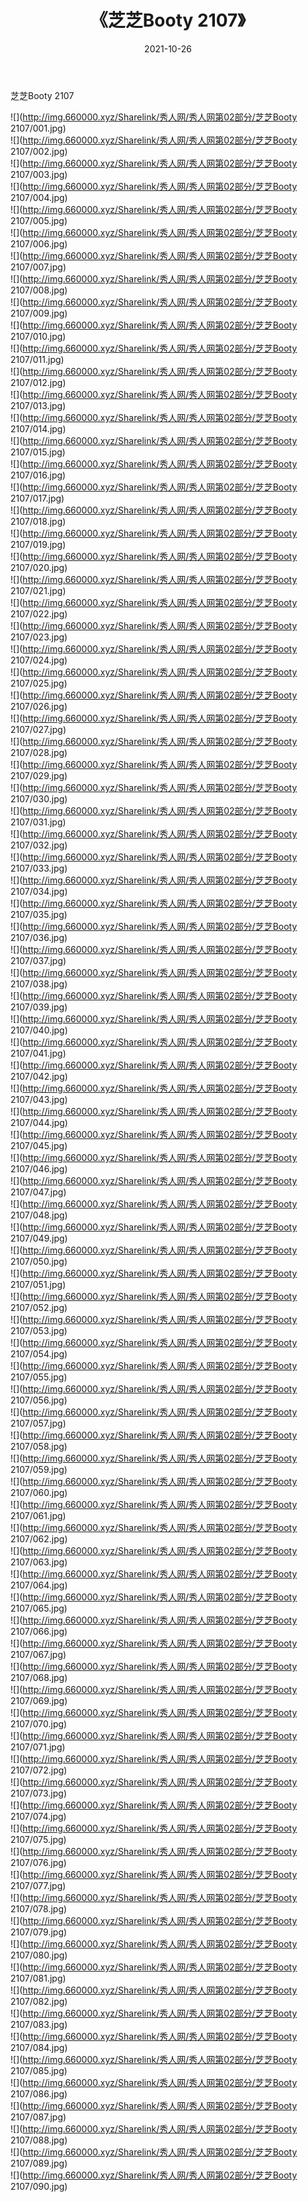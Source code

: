 ﻿---
layout: post
title:  《芝芝Booty 2107》
date:   2021-10-26
img: http://img.660000.xyz/Sharelink/秀人网/秀人网第02部分/芝芝Booty 2107/000.jpg
categories: [美女, 清纯, 唯美]
---

芝芝Booty 2107

  ![](http://img.660000.xyz/Sharelink/秀人网/秀人网第02部分/芝芝Booty 2107/001.jpg) <br> ![](http://img.660000.xyz/Sharelink/秀人网/秀人网第02部分/芝芝Booty 2107/002.jpg) <br> ![](http://img.660000.xyz/Sharelink/秀人网/秀人网第02部分/芝芝Booty 2107/003.jpg) <br> ![](http://img.660000.xyz/Sharelink/秀人网/秀人网第02部分/芝芝Booty 2107/004.jpg) <br> ![](http://img.660000.xyz/Sharelink/秀人网/秀人网第02部分/芝芝Booty 2107/005.jpg) <br> ![](http://img.660000.xyz/Sharelink/秀人网/秀人网第02部分/芝芝Booty 2107/006.jpg) <br> ![](http://img.660000.xyz/Sharelink/秀人网/秀人网第02部分/芝芝Booty 2107/007.jpg) <br> ![](http://img.660000.xyz/Sharelink/秀人网/秀人网第02部分/芝芝Booty 2107/008.jpg) <br> ![](http://img.660000.xyz/Sharelink/秀人网/秀人网第02部分/芝芝Booty 2107/009.jpg) <br> ![](http://img.660000.xyz/Sharelink/秀人网/秀人网第02部分/芝芝Booty 2107/010.jpg) <br> ![](http://img.660000.xyz/Sharelink/秀人网/秀人网第02部分/芝芝Booty 2107/011.jpg) <br> ![](http://img.660000.xyz/Sharelink/秀人网/秀人网第02部分/芝芝Booty 2107/012.jpg) <br> ![](http://img.660000.xyz/Sharelink/秀人网/秀人网第02部分/芝芝Booty 2107/013.jpg) <br> ![](http://img.660000.xyz/Sharelink/秀人网/秀人网第02部分/芝芝Booty 2107/014.jpg) <br> ![](http://img.660000.xyz/Sharelink/秀人网/秀人网第02部分/芝芝Booty 2107/015.jpg) <br> ![](http://img.660000.xyz/Sharelink/秀人网/秀人网第02部分/芝芝Booty 2107/016.jpg) <br> ![](http://img.660000.xyz/Sharelink/秀人网/秀人网第02部分/芝芝Booty 2107/017.jpg) <br> ![](http://img.660000.xyz/Sharelink/秀人网/秀人网第02部分/芝芝Booty 2107/018.jpg) <br> ![](http://img.660000.xyz/Sharelink/秀人网/秀人网第02部分/芝芝Booty 2107/019.jpg) <br> ![](http://img.660000.xyz/Sharelink/秀人网/秀人网第02部分/芝芝Booty 2107/020.jpg) <br> ![](http://img.660000.xyz/Sharelink/秀人网/秀人网第02部分/芝芝Booty 2107/021.jpg) <br> ![](http://img.660000.xyz/Sharelink/秀人网/秀人网第02部分/芝芝Booty 2107/022.jpg) <br> ![](http://img.660000.xyz/Sharelink/秀人网/秀人网第02部分/芝芝Booty 2107/023.jpg) <br> ![](http://img.660000.xyz/Sharelink/秀人网/秀人网第02部分/芝芝Booty 2107/024.jpg) <br> ![](http://img.660000.xyz/Sharelink/秀人网/秀人网第02部分/芝芝Booty 2107/025.jpg) <br> ![](http://img.660000.xyz/Sharelink/秀人网/秀人网第02部分/芝芝Booty 2107/026.jpg) <br> ![](http://img.660000.xyz/Sharelink/秀人网/秀人网第02部分/芝芝Booty 2107/027.jpg) <br> ![](http://img.660000.xyz/Sharelink/秀人网/秀人网第02部分/芝芝Booty 2107/028.jpg) <br> ![](http://img.660000.xyz/Sharelink/秀人网/秀人网第02部分/芝芝Booty 2107/029.jpg) <br> ![](http://img.660000.xyz/Sharelink/秀人网/秀人网第02部分/芝芝Booty 2107/030.jpg) <br> ![](http://img.660000.xyz/Sharelink/秀人网/秀人网第02部分/芝芝Booty 2107/031.jpg) <br> ![](http://img.660000.xyz/Sharelink/秀人网/秀人网第02部分/芝芝Booty 2107/032.jpg) <br> ![](http://img.660000.xyz/Sharelink/秀人网/秀人网第02部分/芝芝Booty 2107/033.jpg) <br> ![](http://img.660000.xyz/Sharelink/秀人网/秀人网第02部分/芝芝Booty 2107/034.jpg) <br> ![](http://img.660000.xyz/Sharelink/秀人网/秀人网第02部分/芝芝Booty 2107/035.jpg) <br> ![](http://img.660000.xyz/Sharelink/秀人网/秀人网第02部分/芝芝Booty 2107/036.jpg) <br> ![](http://img.660000.xyz/Sharelink/秀人网/秀人网第02部分/芝芝Booty 2107/037.jpg) <br> ![](http://img.660000.xyz/Sharelink/秀人网/秀人网第02部分/芝芝Booty 2107/038.jpg) <br> ![](http://img.660000.xyz/Sharelink/秀人网/秀人网第02部分/芝芝Booty 2107/039.jpg) <br> ![](http://img.660000.xyz/Sharelink/秀人网/秀人网第02部分/芝芝Booty 2107/040.jpg) <br> ![](http://img.660000.xyz/Sharelink/秀人网/秀人网第02部分/芝芝Booty 2107/041.jpg) <br> ![](http://img.660000.xyz/Sharelink/秀人网/秀人网第02部分/芝芝Booty 2107/042.jpg) <br> ![](http://img.660000.xyz/Sharelink/秀人网/秀人网第02部分/芝芝Booty 2107/043.jpg) <br> ![](http://img.660000.xyz/Sharelink/秀人网/秀人网第02部分/芝芝Booty 2107/044.jpg) <br> ![](http://img.660000.xyz/Sharelink/秀人网/秀人网第02部分/芝芝Booty 2107/045.jpg) <br> ![](http://img.660000.xyz/Sharelink/秀人网/秀人网第02部分/芝芝Booty 2107/046.jpg) <br> ![](http://img.660000.xyz/Sharelink/秀人网/秀人网第02部分/芝芝Booty 2107/047.jpg) <br> ![](http://img.660000.xyz/Sharelink/秀人网/秀人网第02部分/芝芝Booty 2107/048.jpg) <br> ![](http://img.660000.xyz/Sharelink/秀人网/秀人网第02部分/芝芝Booty 2107/049.jpg) <br> ![](http://img.660000.xyz/Sharelink/秀人网/秀人网第02部分/芝芝Booty 2107/050.jpg) <br> ![](http://img.660000.xyz/Sharelink/秀人网/秀人网第02部分/芝芝Booty 2107/051.jpg) <br> ![](http://img.660000.xyz/Sharelink/秀人网/秀人网第02部分/芝芝Booty 2107/052.jpg) <br> ![](http://img.660000.xyz/Sharelink/秀人网/秀人网第02部分/芝芝Booty 2107/053.jpg) <br> ![](http://img.660000.xyz/Sharelink/秀人网/秀人网第02部分/芝芝Booty 2107/054.jpg) <br> ![](http://img.660000.xyz/Sharelink/秀人网/秀人网第02部分/芝芝Booty 2107/055.jpg) <br> ![](http://img.660000.xyz/Sharelink/秀人网/秀人网第02部分/芝芝Booty 2107/056.jpg) <br> ![](http://img.660000.xyz/Sharelink/秀人网/秀人网第02部分/芝芝Booty 2107/057.jpg) <br> ![](http://img.660000.xyz/Sharelink/秀人网/秀人网第02部分/芝芝Booty 2107/058.jpg) <br> ![](http://img.660000.xyz/Sharelink/秀人网/秀人网第02部分/芝芝Booty 2107/059.jpg) <br> ![](http://img.660000.xyz/Sharelink/秀人网/秀人网第02部分/芝芝Booty 2107/060.jpg) <br> ![](http://img.660000.xyz/Sharelink/秀人网/秀人网第02部分/芝芝Booty 2107/061.jpg) <br> ![](http://img.660000.xyz/Sharelink/秀人网/秀人网第02部分/芝芝Booty 2107/062.jpg) <br> ![](http://img.660000.xyz/Sharelink/秀人网/秀人网第02部分/芝芝Booty 2107/063.jpg) <br> ![](http://img.660000.xyz/Sharelink/秀人网/秀人网第02部分/芝芝Booty 2107/064.jpg) <br> ![](http://img.660000.xyz/Sharelink/秀人网/秀人网第02部分/芝芝Booty 2107/065.jpg) <br> ![](http://img.660000.xyz/Sharelink/秀人网/秀人网第02部分/芝芝Booty 2107/066.jpg) <br> ![](http://img.660000.xyz/Sharelink/秀人网/秀人网第02部分/芝芝Booty 2107/067.jpg) <br> ![](http://img.660000.xyz/Sharelink/秀人网/秀人网第02部分/芝芝Booty 2107/068.jpg) <br> ![](http://img.660000.xyz/Sharelink/秀人网/秀人网第02部分/芝芝Booty 2107/069.jpg) <br> ![](http://img.660000.xyz/Sharelink/秀人网/秀人网第02部分/芝芝Booty 2107/070.jpg) <br> ![](http://img.660000.xyz/Sharelink/秀人网/秀人网第02部分/芝芝Booty 2107/071.jpg) <br> ![](http://img.660000.xyz/Sharelink/秀人网/秀人网第02部分/芝芝Booty 2107/072.jpg) <br> ![](http://img.660000.xyz/Sharelink/秀人网/秀人网第02部分/芝芝Booty 2107/073.jpg) <br> ![](http://img.660000.xyz/Sharelink/秀人网/秀人网第02部分/芝芝Booty 2107/074.jpg) <br> ![](http://img.660000.xyz/Sharelink/秀人网/秀人网第02部分/芝芝Booty 2107/075.jpg) <br> ![](http://img.660000.xyz/Sharelink/秀人网/秀人网第02部分/芝芝Booty 2107/076.jpg) <br> ![](http://img.660000.xyz/Sharelink/秀人网/秀人网第02部分/芝芝Booty 2107/077.jpg) <br> ![](http://img.660000.xyz/Sharelink/秀人网/秀人网第02部分/芝芝Booty 2107/078.jpg) <br> ![](http://img.660000.xyz/Sharelink/秀人网/秀人网第02部分/芝芝Booty 2107/079.jpg) <br> ![](http://img.660000.xyz/Sharelink/秀人网/秀人网第02部分/芝芝Booty 2107/080.jpg) <br> ![](http://img.660000.xyz/Sharelink/秀人网/秀人网第02部分/芝芝Booty 2107/081.jpg) <br> ![](http://img.660000.xyz/Sharelink/秀人网/秀人网第02部分/芝芝Booty 2107/082.jpg) <br> ![](http://img.660000.xyz/Sharelink/秀人网/秀人网第02部分/芝芝Booty 2107/083.jpg) <br> ![](http://img.660000.xyz/Sharelink/秀人网/秀人网第02部分/芝芝Booty 2107/084.jpg) <br> ![](http://img.660000.xyz/Sharelink/秀人网/秀人网第02部分/芝芝Booty 2107/085.jpg) <br> ![](http://img.660000.xyz/Sharelink/秀人网/秀人网第02部分/芝芝Booty 2107/086.jpg) <br> ![](http://img.660000.xyz/Sharelink/秀人网/秀人网第02部分/芝芝Booty 2107/087.jpg) <br> ![](http://img.660000.xyz/Sharelink/秀人网/秀人网第02部分/芝芝Booty 2107/088.jpg) <br> ![](http://img.660000.xyz/Sharelink/秀人网/秀人网第02部分/芝芝Booty 2107/089.jpg) <br> ![](http://img.660000.xyz/Sharelink/秀人网/秀人网第02部分/芝芝Booty 2107/090.jpg) <br>